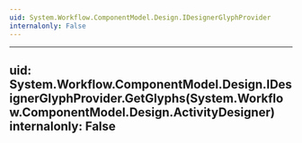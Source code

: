 ```yaml
---
uid: System.Workflow.ComponentModel.Design.IDesignerGlyphProvider
internalonly: False
---
```


---
uid: System.Workflow.ComponentModel.Design.IDesignerGlyphProvider.GetGlyphs(System.Workflow.ComponentModel.Design.ActivityDesigner)
internalonly: False
---
